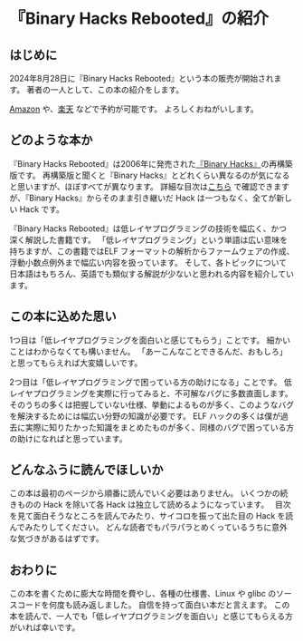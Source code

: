 # 『Binary Hacks Rebooted』の紹介

## はじめに

2024年8月28日に『Binary Hacks Rebooted』という本の販売が開始されます。
著者の一人として、この本の紹介をします。

[Amazon](https://www.amazon.co.jp/Binary-Hacks-Rebooted-%E2%80%94%E4%BD%8E%E3%83%AC%E3%82%A4%E3%83%A4%E3%81%AE%E4%B8%96%E7%95%8C%E3%82%92%E6%8E%A2%E6%A4%9C%E3%81%99%E3%82%8B%E3%83%86%E3%82%AF%E3%83%8B%E3%83%83%E3%82%AF89%E9%81%B8-%E6%B2%B3%E7%94%B0/dp/4814400853) や、[楽天](https://books.rakuten.co.jp/rb/17936277/) などで予約が可能です。
よろしくおねがいします。

## どのような本か

『Binary Hacks Rebooted』は2006年に発売された[『Binary Hacks』](https://www.oreilly.co.jp/books/9784873112886/)の再構築版です。
再構築版と聞くと『Binary Hacks』とどれくらい異なるのが気になると思いますが、ほぼすべてが異なります。
詳細な目次は[こちら](https://akawashiro.com/articles/Binary_Hacks_Rebooted_toc) で確認できますが、『Binary Hacks』からそのまま引き継いだ Hack は一つもなく、全てが新しい Hack です。

『Binary Hacks Rebooted』は低レイヤプログラミングの技術を幅広く、かつ深く解説した書籍です。
「低レイヤプログラミング」という単語は広い意味を持ちますが、この書籍ではELF フォーマットの解析からファームウェアの作成、浮動小数点例外まで幅広い内容を扱っています。
そして、各トピックについて日本語はもちろん、英語でも類似する解説が少ないと思われる内容を紹介しています。

## この本に込めた思い

1つ目は「低レイヤプログラミングを面白いと感じてもらう」ことです。
細かいことはわからなくても構いません。
「あーこんなことできるんだ、おもしろ」と思ってもらえれば大変嬉しいです。

2つ目は「低レイヤプログラミングで困っている方の助けになる」ことです。
低レイヤプログラミングを実際に行ってみると、不可解なバグに多数直面します。
そのうちの多くは把握していない仕様、挙動によるものが多く、このようなバグを解決するためには幅広い分野の知識が必要です。
ELF ハックの多くは僕が過去に実際に知りたかった知識をまとめたものが多く、同様のバグで困っている方の助けになればと思っています。

## どんなふうに読んでほしいか

この本は最初のページから順番に読んでいく必要はありません。
いくつかの続きものの Hack を除いて各 Hack は独立して読めるようになっています。　
目次を見て面白そうなところを読んでみたり、サイコロを振って出た目の Hack を読んでみたりしてください。
どんな読者でもパラパラとめくっているうちに意外な気づきがあるはずです。

## おわりに

この本を書くために膨大な時間を費やし、各種の仕様書、Linux や glibc のソースコードを何度も読み返しました。
自信を持って面白い本だと言えます。
この本を読んで、一人でも「低レイヤプログラミングを面白い」と感じてもらえる方がいれば幸いです。
